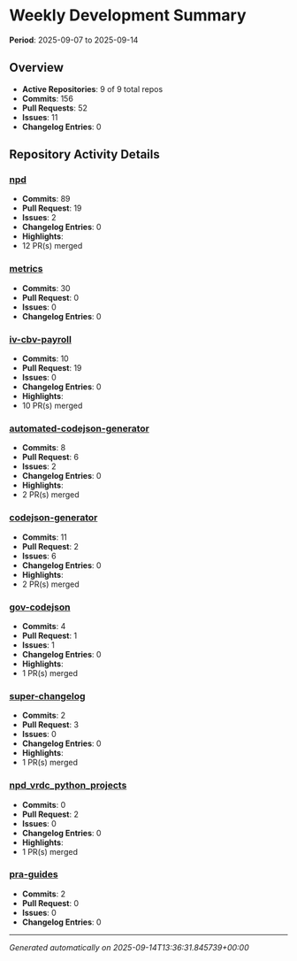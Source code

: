 # Weekly Development Summary
**Period**: 2025-09-07 to 2025-09-14

## Overview
- **Active Repositories**: 9 of 9 total repos
- **Commits**: 156
- **Pull Requests**: 52
- **Issues**: 11
- **Changelog Entries**: 0

## Repository Activity Details

### [npd](https://github.com/DSACMS/npd)
- **Commits**: 89
- **Pull Request**: 19
- **Issues**: 2
- **Changelog Entries**: 0
- **Highlights**:
 - 12 PR(s) merged

### [metrics](https://github.com/DSACMS/metrics)
- **Commits**: 30
- **Pull Request**: 0
- **Issues**: 0
- **Changelog Entries**: 0

### [iv-cbv-payroll](https://github.com/DSACMS/iv-cbv-payroll)
- **Commits**: 10
- **Pull Request**: 19
- **Issues**: 0
- **Changelog Entries**: 0
- **Highlights**:
 - 10 PR(s) merged

### [automated-codejson-generator](https://github.com/DSACMS/automated-codejson-generator)
- **Commits**: 8
- **Pull Request**: 6
- **Issues**: 2
- **Changelog Entries**: 0
- **Highlights**:
 - 2 PR(s) merged

### [codejson-generator](https://github.com/DSACMS/codejson-generator)
- **Commits**: 11
- **Pull Request**: 2
- **Issues**: 6
- **Changelog Entries**: 0
- **Highlights**:
 - 2 PR(s) merged

### [gov-codejson](https://github.com/DSACMS/gov-codejson)
- **Commits**: 4
- **Pull Request**: 1
- **Issues**: 1
- **Changelog Entries**: 0
- **Highlights**:
 - 1 PR(s) merged

### [super-changelog](https://github.com/DSACMS/super-changelog)
- **Commits**: 2
- **Pull Request**: 3
- **Issues**: 0
- **Changelog Entries**: 0
- **Highlights**:
 - 1 PR(s) merged

### [npd_vrdc_python_projects](https://github.com/DSACMS/npd_vrdc_python_projects)
- **Commits**: 0
- **Pull Request**: 2
- **Issues**: 0
- **Changelog Entries**: 0
- **Highlights**:
 - 1 PR(s) merged

### [pra-guides](https://github.com/DSACMS/pra-guides)
- **Commits**: 2
- **Pull Request**: 0
- **Issues**: 0
- **Changelog Entries**: 0

---
*Generated automatically on 2025-09-14T13:36:31.845739+00:00*